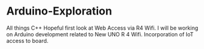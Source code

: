 # Arduino-Exploration
All things C++ Hopeful first look at Web Access via R4 Wifi.
I will be working on Arduino development related to New UNO R 4 Wifi.
Incorporation of IoT access to board.

